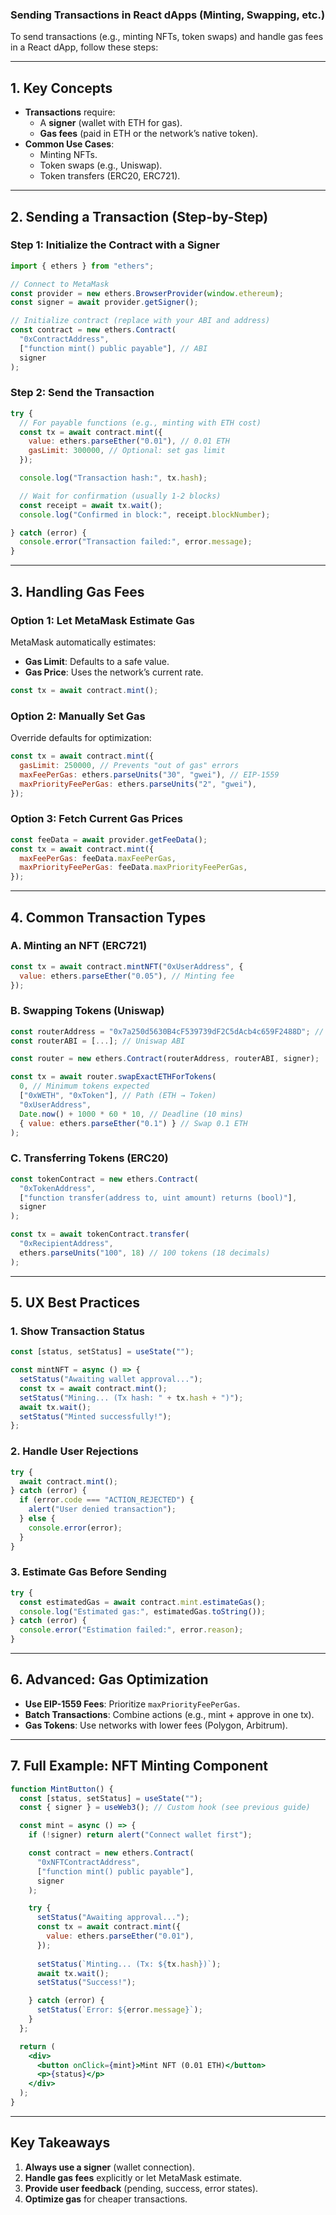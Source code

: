 ### **Sending Transactions in React dApps (Minting, Swapping, etc.)**  
To send transactions (e.g., minting NFTs, token swaps) and handle gas fees in a React dApp, follow these steps:

---

## **1. Key Concepts**  
- **Transactions** require:  
  - A **signer** (wallet with ETH for gas).  
  - **Gas fees** (paid in ETH or the network’s native token).  
- **Common Use Cases**:  
  - Minting NFTs.  
  - Token swaps (e.g., Uniswap).  
  - Token transfers (ERC20, ERC721).  

---

## **2. Sending a Transaction (Step-by-Step)**  
### **Step 1: Initialize the Contract with a Signer**  
```javascript
import { ethers } from "ethers";

// Connect to MetaMask
const provider = new ethers.BrowserProvider(window.ethereum);
const signer = await provider.getSigner();

// Initialize contract (replace with your ABI and address)
const contract = new ethers.Contract(
  "0xContractAddress",
  ["function mint() public payable"], // ABI
  signer
);
```

### **Step 2: Send the Transaction**  
```javascript
try {
  // For payable functions (e.g., minting with ETH cost)
  const tx = await contract.mint({
    value: ethers.parseEther("0.01"), // 0.01 ETH
    gasLimit: 300000, // Optional: set gas limit
  });

  console.log("Transaction hash:", tx.hash);

  // Wait for confirmation (usually 1-2 blocks)
  const receipt = await tx.wait();
  console.log("Confirmed in block:", receipt.blockNumber);

} catch (error) {
  console.error("Transaction failed:", error.message);
}
```

---

## **3. Handling Gas Fees**  
### **Option 1: Let MetaMask Estimate Gas**  
MetaMask automatically estimates:  
- **Gas Limit**: Defaults to a safe value.  
- **Gas Price**: Uses the network’s current rate.  

```javascript
const tx = await contract.mint();
```

### **Option 2: Manually Set Gas**  
Override defaults for optimization:  
```javascript
const tx = await contract.mint({
  gasLimit: 250000, // Prevents "out of gas" errors
  maxFeePerGas: ethers.parseUnits("30", "gwei"), // EIP-1559
  maxPriorityFeePerGas: ethers.parseUnits("2", "gwei"),
});
```

### **Option 3: Fetch Current Gas Prices**  
```javascript
const feeData = await provider.getFeeData();
const tx = await contract.mint({
  maxFeePerGas: feeData.maxFeePerGas,
  maxPriorityFeePerGas: feeData.maxPriorityFeePerGas,
});
```

---

## **4. Common Transaction Types**  
### **A. Minting an NFT (ERC721)**  
```javascript
const tx = await contract.mintNFT("0xUserAddress", {
  value: ethers.parseEther("0.05"), // Minting fee
});
```

### **B. Swapping Tokens (Uniswap)**  
```javascript
const routerAddress = "0x7a250d5630B4cF539739dF2C5dAcb4c659F2488D"; // Uniswap Router
const routerABI = [...]; // Uniswap ABI

const router = new ethers.Contract(routerAddress, routerABI, signer);

const tx = await router.swapExactETHForTokens(
  0, // Minimum tokens expected
  ["0xWETH", "0xToken"], // Path (ETH → Token)
  "0xUserAddress",
  Date.now() + 1000 * 60 * 10, // Deadline (10 mins)
  { value: ethers.parseEther("0.1") } // Swap 0.1 ETH
);
```

### **C. Transferring Tokens (ERC20)**  
```javascript
const tokenContract = new ethers.Contract(
  "0xTokenAddress",
  ["function transfer(address to, uint amount) returns (bool)"],
  signer
);

const tx = await tokenContract.transfer(
  "0xRecipientAddress",
  ethers.parseUnits("100", 18) // 100 tokens (18 decimals)
);
```

---

## **5. UX Best Practices**  
### **1. Show Transaction Status**  
```jsx
const [status, setStatus] = useState("");

const mintNFT = async () => {
  setStatus("Awaiting wallet approval...");
  const tx = await contract.mint();
  setStatus("Mining... (Tx hash: " + tx.hash + ")");
  await tx.wait();
  setStatus("Minted successfully!");
};
```

### **2. Handle User Rejections**  
```javascript
try {
  await contract.mint();
} catch (error) {
  if (error.code === "ACTION_REJECTED") {
    alert("User denied transaction");
  } else {
    console.error(error);
  }
}
```

### **3. Estimate Gas Before Sending**  
```javascript
try {
  const estimatedGas = await contract.mint.estimateGas();
  console.log("Estimated gas:", estimatedGas.toString());
} catch (error) {
  console.error("Estimation failed:", error.reason);
}
```

---

## **6. Advanced: Gas Optimization**  
- **Use EIP-1559 Fees**: Prioritize `maxPriorityFeePerGas`.  
- **Batch Transactions**: Combine actions (e.g., mint + approve in one tx).  
- **Gas Tokens**: Use networks with lower fees (Polygon, Arbitrum).  

---

## **7. Full Example: NFT Minting Component**  
```jsx
function MintButton() {
  const [status, setStatus] = useState("");
  const { signer } = useWeb3(); // Custom hook (see previous guide)

  const mint = async () => {
    if (!signer) return alert("Connect wallet first");

    const contract = new ethers.Contract(
      "0xNFTContractAddress",
      ["function mint() public payable"],
      signer
    );

    try {
      setStatus("Awaiting approval...");
      const tx = await contract.mint({ 
        value: ethers.parseEther("0.01"),
      });
      
      setStatus(`Minting... (Tx: ${tx.hash})`);
      await tx.wait();
      setStatus("Success!");

    } catch (error) {
      setStatus(`Error: ${error.message}`);
    }
  };

  return (
    <div>
      <button onClick={mint}>Mint NFT (0.01 ETH)</button>
      <p>{status}</p>
    </div>
  );
}
```

---

## **Key Takeaways**  
1. **Always use a signer** (wallet connection).  
2. **Handle gas fees** explicitly or let MetaMask estimate.  
3. **Provide user feedback** (pending, success, error states).  
4. **Optimize gas** for cheaper transactions.  
